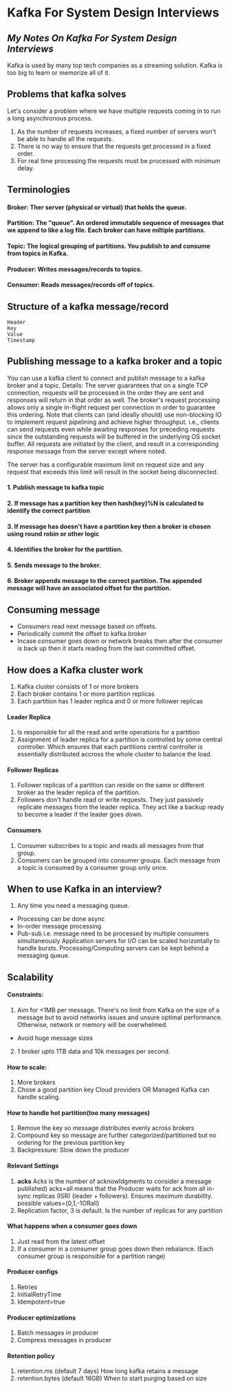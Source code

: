 # Kafka For System Design Interviews
## _My Notes On Kafka For System Design Interviews_

Kafka is used by many top tech companies as a streaming solution. Kafka is too big to learn or memorize all of it.

## Problems that kafka solves
Let's consider a problem where we have multiple requests coming in to run a long asynchronous process. 
1. As the number of requests increases, a fixed number of servers won't be able to handle all the requests.
2. There is no way to ensure that the requests get processed in a fixed order.
3. For real time processing the requests must be processed with minimum delay.
## Terminologies
#### Broker: Ther server (physical or virtual) that holds the queue.
#### Partition: The "queue". An ordered immutable sequence of messages that we append to like a log file. Each broker can have miltiple partitions.
#### Topic: The logical grouping of partitions. You publish to and consume from topics in Kafka.
#### Producer: Writes messages/records to topics.
#### Consumer: Reads messages/records off of topics.

## Structure of a kafka message/record
```
Header
Key
Value
Timestamp
```
## Publishing message to a kafka broker and a topic
You can use a kafka client to connect and publish message to a kafka broker and a topic.
Details: The server guarantees that on a single TCP connection, requests will be processed in the order they are sent and responses will return in that order as well. The broker's request processing allows only a single in-flight request per connection in order to guarantee this ordering. Note that clients can (and ideally should) use non-blocking IO to implement request pipelining and achieve higher throughput. i.e., clients can send requests even while awaiting responses for preceding requests since the outstanding requests will be buffered in the underlying OS socket buffer. All requests are initiated by the client, and result in a corresponding response message from the server except where noted.

The server has a configurable maximum limit on request size and any request that exceeds this limit will result in the socket being disconnected.

#### 1. Publish message to kafka topic
#### 2. If message has a partition key then hash(key)%N is calculated to identify the correct partition
#### 3. If message has doesn't have a partition key then a broker is chosen using round robin or other logic
#### 4. Identifies the broker for the partition.
#### 5. Sends message to the broker.
#### 6. Broker appends message to the correct partition. The appended message will have an associated offset for the partition.

## Consuming message
- Consumers read next message based on offsets.
- Periodically commit the offset to kafka broker
- Incase consumer goes down or network breaks then after the consumer is back up then it starts reading from the last committed offset.

## How does a Kafka cluster work
1. Kafka cluster consists of 1 or more brokers
2. Each broker contains 1 or more partition replicas
3. Each partition has 1 leader replica and 0 or more follower replicas

#### Leader Replica
1. Is responsible for all the read and write operations for a partition
2. Assignment of leader replica for a partition is controlled by some central controller. Which ensures that each partitions central controller is essentially distributed accross the whole cluster to balance the load. 

#### Follower Replicas
1. Follower replicas of a partition can reside on the same or different broker as the leader replica of the partition.
2. Followers don't handle read or write requests. They just passively replicate messages from the leader replica. They act like a backup ready to become a leader if the leader goes down.

#### Consumers
1. Consumer subscribes to a topic and reads all messages from that group.
2. Consumers can be grouped into consumer groups. Each message from a topic is consumed by a consumer group only once.

## When to use Kafka in an interview?
1. Any time you need a messaging queue.
- Processing can be done async
- In-order message processing
- Pub-sub i.e. message need to be processed by multiple consumers simultaneously
Application servers for I/O can be scaled horizontally to handle bursts. Processing/Computing servers can be kept behind a messaging queue.

## Scalability
#### Constraints:
1. Aim for <1MB per message. There's no limit from Kafka on the size of a message but to avoid networks issues and unsure optimal performance. Otherwise, network or memory will be overwhelmed.
- Avoid huge message sizes
2. 1 broker upto 1TB data and 10k messages per second.

#### How to scale:
1. More brokers
2. Chose a good partition key
Cloud providers OR Managed Kafka can handle scaling.

#### How to handle hot partition(too many messages)
1. Remove the key so message distributes evenly across brokers
2. Compound key so message are further categorized/partitioned but no ordering for the previous partition key
3. Backpressure: Slow down the producer

#### Relevant Settings
1. **acks**  Acks is the number of acknowldgments to consider a message published)
acks=all means that the Producer waits for ack from all in-sync replicas (ISR) (leader + followers). Ensures maximum durability.
possible values={0,1,-1ORall}
2. Replication factor, 3 is default. Is the number of replicas for any partition

#### What happens when a consumer goes down
1. Just read from the latest offset
2. If a consumer in a consumer group goes down then rebalance. (Each consumer group is responsible for a partition range)

#### Producer configs
1. Retries
2. InitialRetryTime
3. Idempotent=true

#### Producer optimizations
1. Batch messages in producer
2. Compress messages in producer

#### Retention policy
1. retention.ms (default 7 days) How long kafka retains a message
2. retention.bytes (default 16GB) When to start purging based on size










